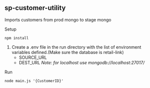 ## sp-customer-utility
Imports customers from prod mongo to stage mongo

Setup
    
    npm install
    
1. Create a .env file in the run directory with the list of environment variables defined.(Make sure the database is retail-link)
    - SOURCE_URL
    - DEST_URL 
    *Note: for localhost use mongodb://localhost:27017/<dbName>*
    
Run

    node main.js '{CustomerID}'
